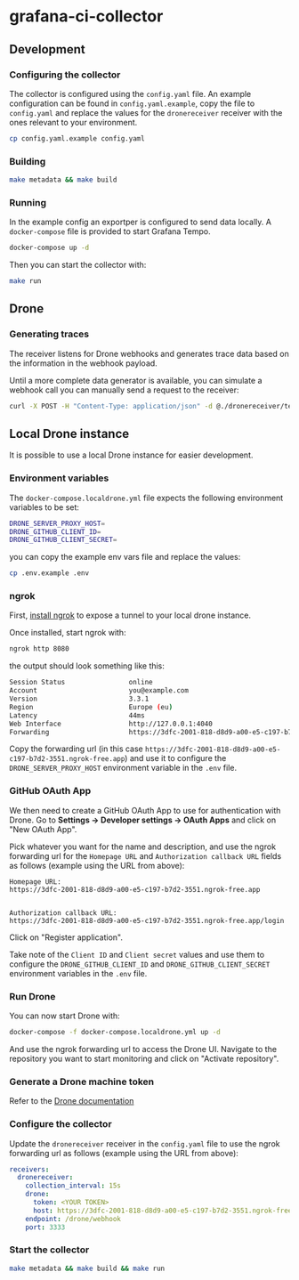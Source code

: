 # grafana-ci-collector

## Development

### Configuring the collector

The collector is configured using the `config.yaml` file.
An example configuration can be found in `config.yaml.example`, copy the file to `config.yaml` and replace the values for the `dronereceiver` receiver with the ones relevant to your environment.

```bash
cp config.yaml.example config.yaml
```

### Building

```bash
make metadata && make build
```

### Running

In the example config an exportper is configured to send data locally. A `docker-compose` file is provided to start Grafana Tempo.

```bash
docker-compose up -d
```

Then you can start the collector with:

```bash
make run
```

## Drone

### Generating traces

The receiver listens for Drone webhooks and generates trace data based on the information in the webhook payload.

Until a more complete data generator is available, you can simulate a webhook call you can manually send a request to the receiver:

```bash
curl -X POST -H "Content-Type: application/json" -d @./dronereceiver/testdata/build-completed.json http://localhost:3333/drone/webhook
```

## Local Drone instance

It is possible to use a local Drone instance for easier development.

### Environment variables

The `docker-compose.localdrone.yml` file expects the following environment variables to be set:

```bash
DRONE_SERVER_PROXY_HOST=
DRONE_GITHUB_CLIENT_ID=
DRONE_GITHUB_CLIENT_SECRET=
```

you can copy the example env vars file and replace the values:

```bash
cp .env.example .env
```

### ngrok

First, [install ngrok](https://ngrok.com/download) to expose a tunnel to your local drone instance.

Once installed, start ngrok with:

```bash
ngrok http 8080
```

the output should look something like this:

```bash
Session Status                online
Account                       you@example.com
Version                       3.3.1
Region                        Europe (eu)
Latency                       44ms
Web Interface                 http://127.0.0.1:4040
Forwarding                    https://3dfc-2001-818-d8d9-a00-e5-c197-b7d2-3551.ngrok-free.app -> http://localhost:8080
```

Copy the forwarding url (in this case `https://3dfc-2001-818-d8d9-a00-e5-c197-b7d2-3551.ngrok-free.app`) and use it to configure the `DRONE_SERVER_PROXY_HOST` environment variable in the `.env` file.

### GitHub OAuth App

We then need to create a GitHub OAuth App to use for authentication with Drone.
Go to **Settings -> Developer settings -> OAuth Apps** and click on "New OAuth App".

Pick whatever you want for the name and description, and use the ngrok forwarding url for the `Homepage URL` and `Authorization callback URL` fields as follows (example using the URL from above):

```
Homepage URL:
https://3dfc-2001-818-d8d9-a00-e5-c197-b7d2-3551.ngrok-free.app


Authorization callback URL:
https://3dfc-2001-818-d8d9-a00-e5-c197-b7d2-3551.ngrok-free.app/login
```

Click on "Register application".

Take note of the `Client ID` and `Client secret` values and use them to configure the `DRONE_GITHUB_CLIENT_ID` and `DRONE_GITHUB_CLIENT_SECRET` environment variables in the `.env` file.

### Run Drone

You can now start Drone with:

```bash
docker-compose -f docker-compose.localdrone.yml up -d
```

And use the ngrok forwarding url to access the Drone UI.
Navigate to the repository you want to start monitoring and click on "Activate repository".

### Generate a Drone machine token

Refer to the [Drone documentation](https://docs.drone.io/server/user/machine/)

### Configure the collector

Update the `dronereceiver` receiver in the `config.yaml` file to use the ngrok forwarding url as follows (example using the URL from above):

```yaml
receivers:
  dronereceiver:
    collection_interval: 15s
    drone:
      token: <YOUR TOKEN>
      host: https://3dfc-2001-818-d8d9-a00-e5-c197-b7d2-3551.ngrok-free.app
    endpoint: /drone/webhook
    port: 3333
```

### Start the collector

```bash
make metadata && make build && make run
```
